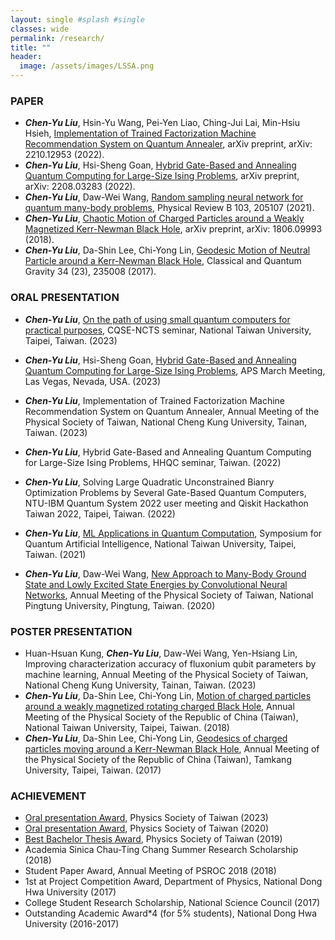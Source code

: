 ```yaml
---
layout: single #splash #single
classes: wide
permalink: /research/
title: ""
header:
  image: /assets/images/LSSA.png
---
```


### PAPER

* ***Chen-Yu Liu***, Hsin-Yu Wang, Pei-Yen Liao, Ching-Jui Lai, Min-Hsiu Hsieh, [Implementation of Trained Factorization Machine Recommendation System on Quantum Annealer](https://arxiv.org/abs/2210.12953), arXiv preprint, arXiv: 2210.12953 (2022). 
* ***Chen-Yu Liu***, Hsi-Sheng Goan, [Hybrid Gate-Based and Annealing Quantum Computing for Large-Size Ising Problems](https://arxiv.org/abs/2208.03283), arXiv preprint, arXiv: 2208.03283 (2022). 
* ***Chen-Yu Liu***, Daw-Wei Wang, [Random sampling neural network for quantum many-body problems](https://journals.aps.org/prb/abstract/10.1103/PhysRevB.103.205107), Physical Review B 103, 205107 (2021).
* ***Chen-Yu Liu***, [Chaotic Motion of Charged Particles around a Weakly Magnetized Kerr-Newman Black Hole](https://arxiv.org/abs/1806.09993), arXiv preprint, arXiv: 1806.09993 (2018). 
* ***Chen-Yu Liu***, Da-Shin Lee, Chi-Yong Lin, [Geodesic Motion of Neutral Particle around a Kerr-Newman Black Hole](https://iopscience.iop.org/article/10.1088/1361-6382/aa903b), Classical and Quantum Gravity 34 (23), 235008 (2017). 


### ORAL PRESENTATION
* ***Chen-Yu Liu***, [ On the path of using small quantum computers for practical purposes](https://www.phys.ntu.edu.tw/News_Content_n_39710_s_212699.html), CQSE-NCTS seminar, National Taiwan University, Taipei, Taiwan. (2023)

* ***Chen-Yu Liu***, Hsi-Sheng Goan, [Hybrid Gate-Based and Annealing Quantum Computing for Large-Size Ising Problems](https://meetings.aps.org/Meeting/MAR23/Session/S70.4), APS March Meeting, Las Vegas, Nevada, USA. (2023)

* ***Chen-Yu Liu***, Implementation of Trained Factorization Machine Recommendation System on Quantum Annealer, Annual Meeting of the Physical Society of Taiwan, National Cheng Kung University, Tainan, Taiwan. (2023)

* ***Chen-Yu Liu***, Hybrid Gate-Based and Annealing Quantum Computing for Large-Size Ising Problems, HHQC seminar, Taiwan. (2022)

* ***Chen-Yu Liu***, Solving Large Quadratic Unconstrained Bianry Optimization Problems by Several Gate-Based Quantum Computers, NTU-IBM Quantum System 2022 user meeting and Qiskit Hackathon Taiwan 2022, Taipei, Taiwan. (2022) 

* ***Chen-Yu Liu***, [ML Applications in Quantum Computation](https://drive.google.com/file/d/1sfs8fyVTcu6kLAjYXqQbiVbIRsTFcuQ2/view?usp=sharing), Symposium for Quantum Artificial Intelligence, National Taiwan University, Taipei, Taiwan. (2021)

* ***Chen-Yu Liu***, Daw-Wei Wang, [New Approach to Many-Body Ground State and Lowly Excited State Energies by Convolutional Neural Networks](https://drive.google.com/file/d/18pKCux8NHvoUGpk0tZ5qoEqPsaSR8dya/view?usp=sharing),  Annual Meeting of the Physical Society of Taiwan,  National Pingtung University, Pingtung, Taiwan. (2020)

### POSTER PRESENTATION
* Huan-Hsuan Kung, ***Chen-Yu Liu***, Daw-Wei Wang, Yen-Hsiang Lin, Improving characterization accuracy of fluxonium qubit parameters by machine learning, Annual Meeting of the Physical Society of Taiwan, National Cheng Kung University, Tainan, Taiwan. (2023)
* ***Chen-Yu Liu***, Da-Shin Lee, Chi-Yong Lin, [Motion of charged particles around a weakly magnetized rotating charged Black Hole](https://drive.google.com/file/d/1pnik5d7_hk-EuOUy9P3XHIBQd5708r5-/view?usp=sharing),  Annual Meeting of the Physical Society of the Republic of China (Taiwan),  National Taiwan University, Taipei, Taiwan. (2018)  
* ***Chen-Yu Liu***, Da-Shin Lee, Chi-Yong Lin, [Geodesics of charged particles moving around a Kerr-Newman Black Hole](https://drive.google.com/file/d/1qQLwUdslKWgs5CAEMXKBNlGC0h5Yrzp4/view?usp=sharing),  Annual Meeting of the Physical Society of the Republic of China (Taiwan),  Tamkang University, Taipei, Taiwan. (2017)                    


### ACHIEVEMENT

* [Oral presentation Award](https://tps2023.conf.tw/site/news_show.aspx?sid=1463&lang=en&pid=308), Physics Society of Taiwan (2023)
* [Oral presentation Award](https://tps2020.conf.tw/site/news_show.aspx?sid=1312&lang=en&pid=220), Physics Society of Taiwan (2020)     
* [Best Bachelor Thesis Award](https://www.ps-taiwan.org/tw/modules/news/article.php?storyid=70), Physics Society of Taiwan (2019)     
* Academia Sinica Chau-Ting Chang Summer Research Scholarship (2018)          
* Student Paper Award,  Annual Meeting of PSROC 2018 (2018)                 
* 1st at Project Competition Award, Department of Physics, National Dong Hwa University (2017)  
* College Student Research Scholarship, National Science Council (2017)  
* Outstanding Academic Award*4 (for 5% students), National Dong Hwa University (2016-2017)                                       
